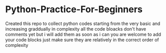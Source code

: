 # Python-Practice-For-Beginners
Created this repo to collect python codes starting from the very basic and increasing graddually in complexity
all the code bloacks don't have comments yet but i will add them as soon as i can
you are welcome to add your code blocks just make sure they are relatively in the correct order of complexity
